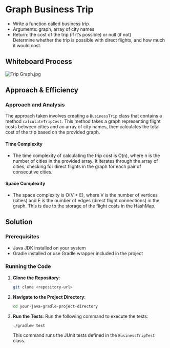 # Graph Business Trip
<!-- Description of the challenge -->
- Write a function called business trip
- Arguments: graph, array of city names
- Return: the cost of the trip (if it’s possible) or null (if not)\
Determine whether the trip is possible with direct flights, and how much it would cost.
## Whiteboard Process
<!-- Embedded whiteboard image -->
![Trip Graph.jpg](..%2F..%2F..%2FPictures%2FTrip%20Graph.jpg)
## Approach & Efficiency
<!-- What approach did you take? Why? What is the Big O space/time for this approach? -->
### Approach and Analysis

The approach taken involves creating a `BusinessTrip` class that contains a method `calculateTripCost`. This method takes a graph representing flight costs between cities and an array of city names, then calculates the total cost of the trip based on the provided graph.

#### Time Complexity
- The time complexity of calculating the trip cost is O(n), where n is the number of cities in the provided array. It iterates through the array of cities, checking for direct flights in the graph for each pair of consecutive cities.

#### Space Complexity
- The space complexity is O(V + E), where V is the number of vertices (cities) and E is the number of edges (direct flight connections) in the graph. This is due to the storage of the flight costs in the HashMap.

## Solution
<!-- Show how to run your code, and examples of it in action -->
### Prerequisites
- Java JDK installed on your system
- Gradle installed or use Gradle wrapper included in the project

### Running the Code

1. **Clone the Repository**:
   ```bash
   git clone <repository-url>
   ```

2. **Navigate to the Project Directory**:
   ```bash
   cd your-java-gradle-project-directory
   ```

3. **Run the Tests**:
   Run the following command to execute the tests:
   ```bash
   ./gradlew test
   ```

   This command runs the JUnit tests defined in the `BusinessTripTest` class.

